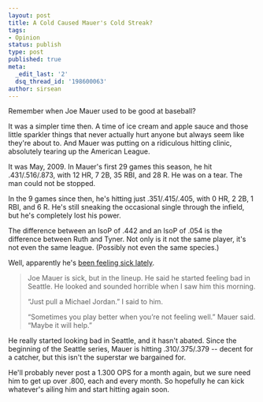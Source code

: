 ```yaml
---
layout: post
title: A Cold Caused Mauer's Cold Streak?
tags:
- Opinion
status: publish
type: post
published: true
meta:
  _edit_last: '2'
  dsq_thread_id: '198600063'
author: sirsean
---
```

Remember when Joe Mauer used to be good at baseball?

It was a simpler time then. A time of ice cream and apple sauce and those little sparkler things that never actually hurt anyone but always seem like they're about to. And Mauer was putting on a ridiculous hitting clinic, absolutely tearing up the American League.

It was May, 2009. In Mauer's first 29 games this season, he hit .431/.516/.873, with 12 HR, 7 2B, 35 RBI, and 28 R. He was on a tear. The man could not be stopped.

In the 9 games since then, he's hitting just .351/.415/.405, with 0 HR, 2 2B, 1 RBI, and 6 R. He's still sneaking the occasional single through the infield, but he's completely lost his power.

The difference between an IsoP of .442 and an IsoP of .054 is the difference between Ruth and Tyner. Not only is it not the same player, it's not even the same league. (Possibly not even the same species.)

Well, apparently he's <a href="http://blogs2.startribune.com/blogs/neal/2009/06/12/twins-cubs-my-kind-of-town/">been feeling sick lately</a>.
<blockquote>Joe Mauer is sick, but in the lineup. He said he started feeling bad in Seattle. He looked and sounded horrible when I saw him this morning.

“Just pull a Michael Jordan.” I said to him.

“Sometimes you play better when you’re not feeling well.” Mauer said. “Maybe it will help.”</blockquote>
He really started looking bad in Seattle, and it hasn't abated. Since the beginning of the Seattle series, Mauer is hitting .310/.375/.379 -- decent for a catcher, but this isn't the superstar we bargained for.

He'll probably never post a 1.300 OPS for a month again, but we sure need him to get up over .800, each and every month. So hopefully he can kick whatever's ailing him and start hitting again soon.
